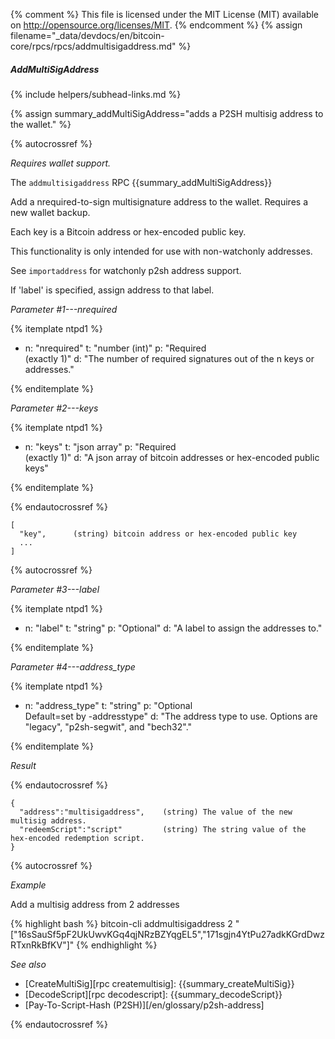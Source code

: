{% comment %}
This file is licensed under the MIT License (MIT) available on
http://opensource.org/licenses/MIT.
{% endcomment %}
{% assign filename="_data/devdocs/en/bitcoin-core/rpcs/rpcs/addmultisigaddress.md" %}

##### AddMultiSigAddress
{% include helpers/subhead-links.md %}

{% assign summary_addMultiSigAddress="adds a P2SH multisig address to the wallet." %}

{% autocrossref %}

*Requires wallet support.*

The `addmultisigaddress` RPC {{summary_addMultiSigAddress}}

Add a nrequired-to-sign multisignature address to the wallet. Requires a new wallet backup.

Each key is a Bitcoin address or hex-encoded public key.

This functionality is only intended for use with non-watchonly addresses.

See `importaddress` for watchonly p2sh address support.

If 'label' is specified, assign address to that label.

*Parameter #1---nrequired*

{% itemplate ntpd1 %}
- n: "nrequired"
  t: "number (int)"
  p: "Required<br>(exactly 1)"
  d: "The number of required signatures out of the n keys or addresses."

{% enditemplate %}

*Parameter #2---keys*

{% itemplate ntpd1 %}
- n: "keys"
  t: "json array"
  p: "Required<br>(exactly 1)"
  d: "A json array of bitcoin addresses or hex-encoded public keys"

{% enditemplate %}

{% endautocrossref %}

    [
      "key",      (string) bitcoin address or hex-encoded public key
      ...
    ]

{% autocrossref %}

*Parameter #3---label*

{% itemplate ntpd1 %}
- n: "label"
  t: "string"
  p: "Optional"
  d: "A label to assign the addresses to."

{% enditemplate %}

*Parameter #4---address_type*

{% itemplate ntpd1 %}
- n: "address_type"
  t: "string"
  p: "Optional<br>Default=set by -addresstype"
  d: "The address type to use. Options are \"legacy\", \"p2sh-segwit\", and \"bech32\"."

{% enditemplate %}

*Result*

{% endautocrossref %}

    {
      "address":"multisigaddress",    (string) The value of the new multisig address.
      "redeemScript":"script"         (string) The string value of the hex-encoded redemption script.
    }

{% autocrossref %}

*Example*

Add a multisig address from 2 addresses

{% highlight bash %}
bitcoin-cli addmultisigaddress 2 "[\"16sSauSf5pF2UkUwvKGq4qjNRzBZYqgEL5\",\"171sgjn4YtPu27adkKGrdDwzRTxnRkBfKV\"]"
{% endhighlight %}

*See also*

* [CreateMultiSig][rpc createmultisig]: {{summary_createMultiSig}}
* [DecodeScript][rpc decodescript]: {{summary_decodeScript}}
* [Pay-To-Script-Hash (P2SH)][/en/glossary/p2sh-address]

{% endautocrossref %}

